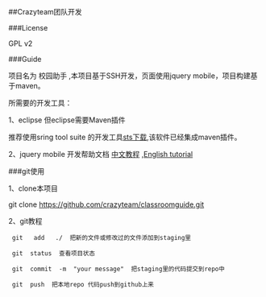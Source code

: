 ##Crazyteam团队开发

###License

  GPL v2

###Guide

项目名为 校园助手 ,本项目基于SSH开发，页面使用jquery mobile，项目构建基于maven。

所需要的开发工具：

1、eclipse 但eclipse需要Maven插件
    
推荐使用sring tool suite 的开发工具[sts下载](http://www.springsource.org/downloads/sts-ggts),该软件已经集成maven插件。
    
2、jquery mobile 开发帮助文档  [中文教程](http://www.jqmapi.com/) ,[English tutorial](http://jquerymobile.com/)

###git使用

1、clone本项目

   git clone https://github.com/crazyteam/classroomguide.git

2、git教程

     git   add   ./  把新的文件或修改过的文件添加到staging里

     git  status  查看项目状态
     
     git  commit  -m  "your message"  把staging里的代码提交到repo中
     
     git  push  把本地repo 代码push到github上来

    
    
